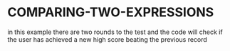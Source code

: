 # COMPARING-TWO-EXPRESSIONS
in this example there are two rounds to the test and the code will check if the user has achieved a new high score beating the previous record 
